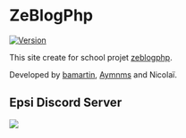 # ZeBlogPhp 
[![Version](https://img.shields.io/badge/Version-1.0.0-blue.svg)](https://github.com/mrtwizard/zeblogphp)  
  
This site create for school projet [zeblogphp](https://baptiste-mrt.fr/zeblogphp/).
  
Developed by [bamartin](https://baptiste-mrt.fr), [Aymnms](https://aymnms.fr) and Nicolaï.


## Epsi Discord Server
[![](https://discordapp.com/api/guilds/371046774758178816/embed.png?style=banner2)](https://discord.gg/vQ4hG2)
